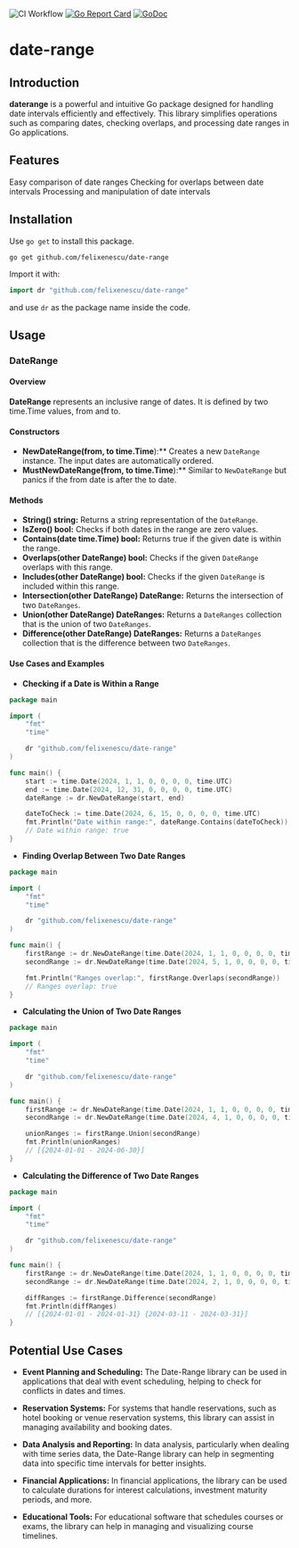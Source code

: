 ![CI Workflow](https://github.com/felixenescu/date-range/actions/workflows/ci.yml/badge.svg)
[![Go Report Card](https://goreportcard.com/badge/github.com/felixenescu/date-range)](https://goreportcard.com/report/github.com/felixenescu/date-range)
[![GoDoc](https://godoc.org/github.com/felixenescu/date-range?status.svg)](http://godoc.org/github.com/felixenescu/date-range)


# date-range

## Introduction

**daterange** is a powerful and intuitive Go package designed for handling date intervals efficiently and effectively. This library simplifies operations such as comparing dates, checking overlaps, and processing date ranges in Go applications.

## Features
Easy comparison of date ranges
Checking for overlaps between date intervals
Processing and manipulation of date intervals

## Installation

Use `go get` to install this package.

```shell
go get github.com/felixenescu/date-range
```

Import it with:

```go
import dr "github.com/felixenescu/date-range"
```

and use `dr` as the package name inside the code.

## Usage


### DateRange

#### Overview

**DateRange** represents an inclusive range of dates. It is defined by two time.Time values, from and to.


#### Constructors

 - **NewDateRange(from, to time.Time**):** Creates a new `DateRange` instance. The input dates are automatically ordered.
 - **MustNewDateRange(from, to time.Time**):** Similar to `NewDateRange` but panics if the from date is after the to date.

#### Methods

 - **String() string:** Returns a string representation of the `DateRange`.
 - **IsZero() bool:** Checks if both dates in the range are zero values.
 - **Contains(date time.Time) bool:** Returns true if the given date is within the range.
 - **Overlaps(other DateRange) bool:** Checks if the given `DateRange` overlaps with this range.
 - **Includes(other DateRange) bool:** Checks if the given `DateRange` is included within this range.
 - **Intersection(other DateRange) DateRange:** Returns the intersection of two `DateRanges`.
 - **Union(other DateRange) DateRanges:** Returns a `DateRanges` collection that is the union of two `DateRanges`.
 - **Difference(other DateRange) DateRanges:** Returns a `DateRanges` collection that is the difference between two `DateRanges`.

#### Use Cases and Examples


 - **Checking if a Date is Within a Range**

```go
package main

import (
	"fmt"
	"time"

	dr "github.com/felixenescu/date-range"
)

func main() {
	start := time.Date(2024, 1, 1, 0, 0, 0, 0, time.UTC)
	end := time.Date(2024, 12, 31, 0, 0, 0, 0, time.UTC)
	dateRange := dr.NewDateRange(start, end)

	dateToCheck := time.Date(2024, 6, 15, 0, 0, 0, 0, time.UTC)
	fmt.Println("Date within range:", dateRange.Contains(dateToCheck))
    // Date within range: true
}
```

 - **Finding Overlap Between Two Date Ranges**
```go
package main

import (
	"fmt"
	"time"

	dr "github.com/felixenescu/date-range"
)

func main() {
	firstRange := dr.NewDateRange(time.Date(2024, 1, 1, 0, 0, 0, 0, time.UTC), time.Date(2024, 6, 30, 0, 0, 0, 0, time.UTC))
	secondRange := dr.NewDateRange(time.Date(2024, 5, 1, 0, 0, 0, 0, time.UTC), time.Date(2024, 12, 31, 0, 0, 0, 0, time.UTC))

	fmt.Println("Ranges overlap:", firstRange.Overlaps(secondRange))
    // Ranges overlap: true
}
```

 - **Calculating the Union of Two Date Ranges**

```go
package main

import (
	"fmt"
	"time"

	dr "github.com/felixenescu/date-range"
)

func main() {
	firstRange := dr.NewDateRange(time.Date(2024, 1, 1, 0, 0, 0, 0, time.UTC), time.Date(2024, 3, 31, 0, 0, 0, 0, time.UTC))
	secondRange := dr.NewDateRange(time.Date(2024, 4, 1, 0, 0, 0, 0, time.UTC), time.Date(2024, 6, 30, 0, 0, 0, 0, time.UTC))

	unionRanges := firstRange.Union(secondRange)
	fmt.Println(unionRanges)
    // [{2024-01-01 - 2024-06-30}]
}
```

 - **Calculating the Difference of Two Date Ranges**

```go
package main

import (
	"fmt"
	"time"

	dr "github.com/felixenescu/date-range"
)

func main() {
	firstRange := dr.NewDateRange(time.Date(2024, 1, 1, 0, 0, 0, 0, time.UTC), time.Date(2024, 3, 31, 0, 0, 0, 0, time.UTC))
	secondRange := dr.NewDateRange(time.Date(2024, 2, 1, 0, 0, 0, 0, time.UTC), time.Date(2024, 3, 10, 0, 0, 0, 0, time.UTC))

	diffRanges := firstRange.Difference(secondRange)
	fmt.Println(diffRanges)
    // [{2024-01-01 - 2024-01-31} {2024-03-11 - 2024-03-31}]
}

```


## Potential Use Cases

 - **Event Planning and Scheduling:** The Date-Range library can be used in applications that deal with event scheduling, helping to check for conflicts in dates and times.

 - **Reservation Systems:** For systems that handle reservations, such as hotel booking or venue reservation systems, this library can assist in managing availability and booking dates.

 - **Data Analysis and Reporting:** In data analysis, particularly when dealing with time series data, the Date-Range library can help in segmenting data into specific time intervals for better insights.

 - **Financial Applications:** In financial applications, the library can be used to calculate durations for interest calculations, investment maturity periods, and more.

 - **Educational Tools:** For educational software that schedules courses or exams, the library can help in managing and visualizing course timelines.